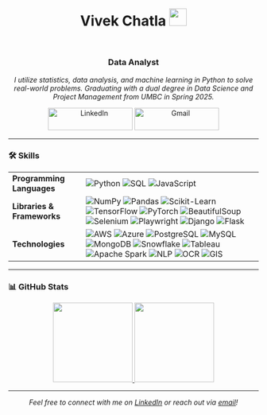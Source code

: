 <header>
  <h1 align="center">
    Vivek Chatla
    <img
      src="https://media.giphy.com/media/hvRJCLFzcasrR4ia7z/giphy.gif"
      width="35"
    />
  </h1>
</header>

<h3 align="center">Data Analyst</h3>

<p align="center">
  <em>
    I utilize statistics, data analysis, and machine learning in Python to solve real-world problems. 
    Graduating with a dual degree in Data Science and Project Management from UMBC in Spring 2025.
  </em>
</p>

<div align="center">
  <a href="http://www.linkedin.com/in/chatla-vivek-317016200/" target="_blank"
    ><img
      src="https://img.shields.io/badge/LinkedIn-0077b5?style=for-the-badge&logo=linkedin&logoColor=white"
      alt="LinkedIn"
      style="height: 45px; width: 170px;"
  /></a>
  <a href="mailto:vivekc1@umbc.edu" target="_blank"
    ><img
      src="https://img.shields.io/badge/Email-D14836?style=for-the-badge&logo=gmail&logoColor=white"
      alt="Gmail"
      style="height: 45px; width: 170px;"
  /></a>
</div>

---

### 🛠 Skills

<table>
  <tr>
    <td><strong>Programming Languages</strong></td>
    <td>
      <img src="https://img.shields.io/badge/Python-3670A0?style=for-the-badge&logo=python&logoColor=ffdd54" alt="Python" />
      <img src="https://img.shields.io/badge/SQL-003B57?style=for-the-badge&logo=postgresql&logoColor=white" alt="SQL" />
      <img src="https://img.shields.io/badge/JavaScript-F7DF1E?style=for-the-badge&logo=javascript&logoColor=black" alt="JavaScript" />
    </td>
  </tr>
  <tr>
    <td><strong>Libraries & Frameworks</strong></td>
    <td>
      <img src="https://img.shields.io/badge/NumPy-013243?style=for-the-badge&logo=numpy&logoColor=white" alt="NumPy" />
      <img src="https://img.shields.io/badge/Pandas-150458?style=for-the-badge&logo=pandas&logoColor=white" alt="Pandas" />
      <img src="https://img.shields.io/badge/ScikitLearn-F7931E?style=for-the-badge&logo=scikit-learn&logoColor=white" alt="Scikit-Learn" />
      <img src="https://img.shields.io/badge/TensorFlow-FF6F00?style=for-the-badge&logo=tensorflow&logoColor=white" alt="TensorFlow" />
      <img src="https://img.shields.io/badge/PyTorch-EE4C2C?style=for-the-badge&logo=pytorch&logoColor=white" alt="PyTorch" />
      <img src="https://img.shields.io/badge/BeautifulSoup-009639?style=for-the-badge&logo=python&logoColor=white" alt="BeautifulSoup" />
      <img src="https://img.shields.io/badge/Selenium-43B02A?style=for-the-badge&logo=selenium&logoColor=white" alt="Selenium" />
      <img src="https://img.shields.io/badge/Playwright-3B2A5A?style=for-the-badge&logo=playwright&logoColor=white" alt="Playwright" />
      <img src="https://img.shields.io/badge/Django-092E20?style=for-the-badge&logo=django&logoColor=white" alt="Django" />
      <img src="https://img.shields.io/badge/Flask-000000?style=for-the-badge&logo=flask&logoColor=white" alt="Flask" />
    </td>
  </tr>
  <tr>
    <td><strong>Technologies</strong></td>
    <td>
      <img src="https://img.shields.io/badge/AWS-%23FF9900.svg?style=for-the-badge&logo=amazon-aws&logoColor=white" alt="AWS" />
      <img src="https://img.shields.io/badge/Azure-0089D6.svg?style=for-the-badge&logo=microsoft-azure&logoColor=white" alt="Azure" />
      <img src="https://img.shields.io/badge/PostgreSQL-316192?style=for-the-badge&logo=postgresql&logoColor=white" alt="PostgreSQL" />
      <img src="https://img.shields.io/badge/MySQL-4479A1?style=for-the-badge&logo=mysql&logoColor=white" alt="MySQL" />
      <img src="https://img.shields.io/badge/MongoDB-47A248?style=for-the-badge&logo=mongodb&logoColor=white" alt="MongoDB" />
      <img src="https://img.shields.io/badge/Snowflake-29B5E8?style=for-the-badge&logo=snowflake&logoColor=white" alt="Snowflake" />
      <img src="https://img.shields.io/badge/Tableau-E97627?style=for-the-badge&logo=tableau&logoColor=white" alt="Tableau" />
      <img src="https://img.shields.io/badge/Apache_Spark-E25A1C?style=for-the-badge&logo=apache-spark&logoColor=white" alt="Apache Spark" />
      <img src="https://img.shields.io/badge/NLP-blueviolet?style=for-the-badge&logo=nlp&logoColor=white" alt="NLP" />
      <img src="https://img.shields.io/badge/OCR-40BFBF?style=for-the-badge&logo=ocr&logoColor=white" alt="OCR" />
      <img src="https://img.shields.io/badge/GIS-0288D1?style=for-the-badge&logo=geography&logoColor=white" alt="GIS" />
    </td>
  </tr>
</table>

---

### 📊 GitHub Stats

<p align="center">
  <a href="https://github.com/uehlingeric" target="_blank">
    <img
      height="160em"
      src="https://github-readme-stats-eight-theta.vercel.app/api?username=uehlingeric&show_icons=true&theme=algolia&include_all_commits=true&count_private=true"
    />
    <img
      height="160em"
      src="https://github-readme-stats-eight-theta.vercel.app/api/top-langs/?username=uehlingeric&layout=compact&langs_count=8&theme=algolia"
    />
  </a>
</p>

---

<footer>
  <p align="center">
    <em>Feel free to connect with me on <a href="https://www.linkedin.com/in/uehlingeric" target="_blank">LinkedIn</a> or reach out via <a href="mailto:uehlingeric@gmail.com" target="_blank">email</a>!</em>
  </p>
</footer>
